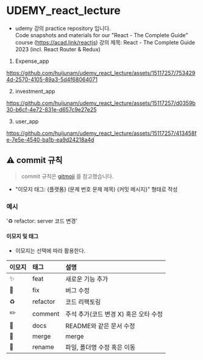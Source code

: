 # UDEMY_react_lecture
* udemy 강의 practice repository 입니다. \
Code snapshots and materials for our "React - The Complete Guide" course (https://acad.link/reactjs)
강의 제목: React - The Complete Guide 2023 (incl. React Router & Redux)

1. Expense_app

https://github.com/huijunam/udemy_react_lecture/assets/15117257/7534294d-2570-4105-89a3-5d4f68064071

2. investment_app
   
https://github.com/huijunam/udemy_react_lecture/assets/15117257/d0359b30-b6cf-4e72-831e-d657c9e27e25

3. user_app

https://github.com/huijunam/udemy_react_lecture/assets/15117257/413458fe-7e5e-4540-ba1b-ea9d24218a4d


## ⚠️ commit 규칙

> commit 규칙은 [gitmoji](https://gitmoji.dev/) 를 참고했습니다.

- "이모지 태그: {플랫폼} (문제 번호 문제 제목) {커밋 메시지}" 형태로 작성

### 예시

'♻️ refactor: server 코드 변경'

#### 이모지 및 태그

- 이모지는 선택에 따라 활용한다.

| 이모지 | 태그     | 설명                                  |
| :----- | :------- | :------------------------------------ |
| ✨     | feat     | 새로운 기능 추가                      |
| 🐛     | fix      | 버그 수정                             |
| ♻️     | refactor | 코드 리팩토링                         |
| ✏️     | comment  | 주석 추가(코드 변경 X) 혹은 오타 수정 |
| 📝     | docs     | README와 같은 문서 수정               |
| 🔀     | merge    | merge                                 |
| 🚚     | rename   | 파일, 폴더명 수정 혹은 이동           |
